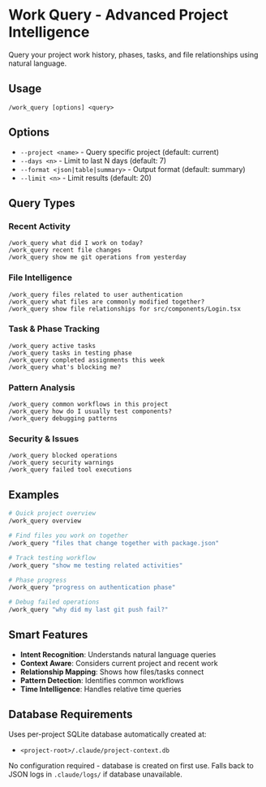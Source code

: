 # Work Query - Advanced Project Intelligence

Query your project work history, phases, tasks, and file relationships using natural language.

## Usage

```
/work_query [options] <query>
```

## Options

- `--project <name>` - Query specific project (default: current)
- `--days <n>` - Limit to last N days (default: 7)
- `--format <json|table|summary>` - Output format (default: summary)
- `--limit <n>` - Limit results (default: 20)

## Query Types

### Recent Activity
```
/work_query what did I work on today?
/work_query recent file changes
/work_query show me git operations from yesterday
```

### File Intelligence
```
/work_query files related to user authentication
/work_query what files are commonly modified together?
/work_query show file relationships for src/components/Login.tsx
```

### Task & Phase Tracking
```
/work_query active tasks
/work_query tasks in testing phase
/work_query completed assignments this week
/work_query what's blocking me?
```

### Pattern Analysis
```
/work_query common workflows in this project
/work_query how do I usually test components?
/work_query debugging patterns
```

### Security & Issues
```
/work_query blocked operations
/work_query security warnings
/work_query failed tool executions
```

## Examples

```bash
# Quick project overview
/work_query overview

# Find files you work on together
/work_query "files that change together with package.json"

# Track testing workflow
/work_query "show me testing related activities"

# Phase progress
/work_query "progress on authentication phase"

# Debug failed operations
/work_query "why did my last git push fail?"
```

## Smart Features

- **Intent Recognition**: Understands natural language queries
- **Context Aware**: Considers current project and recent work
- **Relationship Mapping**: Shows how files/tasks connect
- **Pattern Detection**: Identifies common workflows
- **Time Intelligence**: Handles relative time queries

## Database Requirements

Uses per-project SQLite database automatically created at:
- `<project-root>/.claude/project-context.db`

No configuration required - database is created on first use.
Falls back to JSON logs in `.claude/logs/` if database unavailable.
